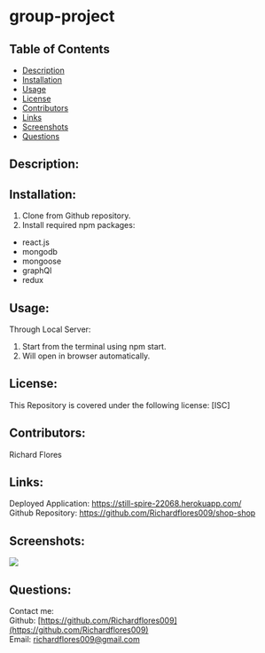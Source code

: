 # group-project

## Table of Contents
* [Description](#description)
* [Installation](#installation)
* [Usage](#usage)
* [License](#license)
* [Contributors](#contributors)
* [Links](#links)
* [Screenshots](#screenshots)
* [Questions](#questions)

## Description:


## Installation:
1. Clone from Github repository. <br>
3. Install required npm packages: <br>
* react.js <br>
* mongodb <br>
* mongoose <br>
* graphQl <br>
* redux <br>



## Usage:
Through Local Server:<br>
1. Start from the terminal using npm start. <br>
2. Will open in browser automatically.

## License:
This Repository is covered under the following license: [ISC]

## Contributors:
Richard Flores

## Links:
Deployed Application: https://still-spire-22068.herokuapp.com/ <br>
Github Repository: https://github.com/Richardflores009/shop-shop <br>

## Screenshots:

![](https://raw.githubusercontent.com/Richardflores009/shop-shop/main/assets/img/Screen%20Shot%202021-01-10%20at%204.12.37%20PM.png)

## Questions:
Contact me:<br>
Github: [https://github.com/Richardflores009](https://github.com/Richardflores009)<br>
Email: [richardflores009@gmail.com](richardflores009@gmail.com)<br>

